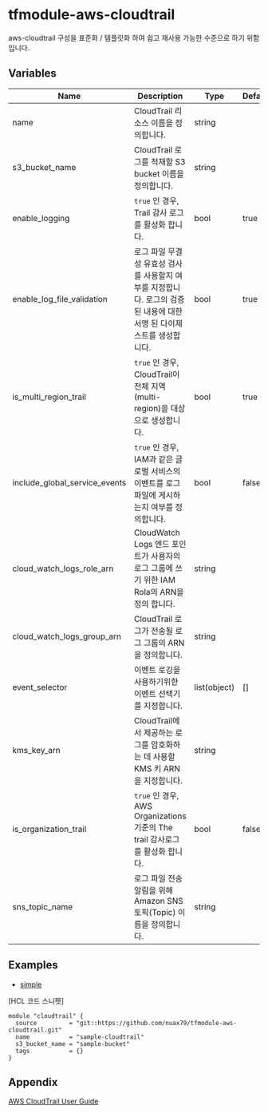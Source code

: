 # tfmodule-aws-cloudtrail
aws-cloudtrail 구성을 표준화 / 템플릿화 하여 쉽고 재사용 가능한 수준으로 하기 위함입니다.


## Variables
| Name | Description | Type | Default | Required |
|------|-------------|------|---------|:--------:|
| name  | CloudTrail 리소스 이름을 정의합니다. | string |  | Yes |
| s3_bucket_name  | CloudTrail 로그를 적재할 S3 bucket 이름을 정의합니다. | string |  | Yes |
| enable_logging  | `true` 인 경우, Trail 감사 로그를 활성화 합니다. | bool | true | No |
| enable_log_file_validation  | 로그 파일 무결성 유효성 검사를 사용할지 여부를 지정합니다. 로그의 검증 된 내용에 대한 서명 된 다이제스트를 생성합니다. | bool | true | No |
| is_multi_region_trail  | `true` 인 경우, CloudTrail이 전체 지역(multi-region)을 대상으로 생성합니다. | bool | true | No |
| include_global_service_events  | `true` 인 경우, IAM과 같은 글로벌 서비스의 이벤트를 로그 파일에 게시하는지 여부를 정의합니다. | bool | false | No |
| cloud_watch_logs_role_arn  | CloudWatch Logs 엔드 포인트가 사용자의 로그 그룹에 쓰기 위한 IAM Rola의 ARN을 정의 합니다. | string |  | No |
| cloud_watch_logs_group_arn  | CloudTrail 로그가 전송될 로그 그룹의 ARN을 정의합니다. | string |  | No |
| event_selector  | 이벤트 로깅을 사용하기위한 이벤트 선택기를 지정합니다. | list(object) | [] | No |
| kms_key_arn  | CloudTrail에서 제공하는 로그를 암호화하는 데 사용할 KMS 키 ARN을 지정합니다. | string |  | No |
| is_organization_trail  | `true` 인 경우, AWS Organizations 기준의 The trail 감사로그를 활성화 합니다. | bool | false | No |
| sns_topic_name  | 로그 파일 전송 알림을 위해 Amazon SNS 토픽(Topic) 이름을 정의합니다.| string |  | No |


## Examples
- [simple](./examples/simple/README.md)

[HCL 코드 스니펫]
```hcl
module "cloudtrail" {
  source         = "git::https://github.com/nuax79/tfmodule-aws-cloudtrail.git"
  name           = "sample-cloudtrail"
  s3_bucket_name = "sample-bucket"
  tags           = {}
}
```


## Appendix
[AWS CloudTrail User Guide](https://docs.aws.amazon.com/ko_kr/awscloudtrail/latest/userguide/cloudtrail-user-guide.html)
